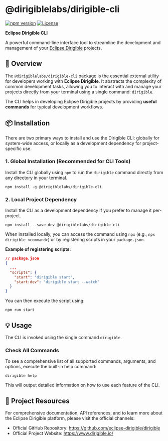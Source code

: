 # @dirigiblelabs/dirigible-cli

[![npm version](https://badge.fury.io/js/%40dirigiblelabs%2Fdirigible-cli.svg)](https://www.npmjs.com/package/@dirigiblelabs/dirigible-cli)
[![License](https://img.shields.io/badge/License-EPL--2.0-blue.svg)](https://opensource.org/licenses/EPL-2.0)

**Eclipse Dirigible CLI**

A powerful command-line interface tool to streamline the development and management of
your [Eclipse Dirigible](https://github.com/eclipse-dirigible/dirigible) projects.

## 🚀 Overview

The `@dirigiblelabs/dirigible-cli` package is the essential external utility for developers working with **Eclipse
Dirigible**. It abstracts the complexity of common development tasks, allowing you to interact with and manage your
projects directly from your terminal using a single command: `dirigible`.

The CLI helps in developing Eclipse Dirigible projects by providing **useful commands** for typical development
workflows.

## 📦 Installation

There are two primary ways to install and use the Dirigible CLI: globally for system-wide access, or locally as a
development dependency for project-specific use.

### 1. Global Installation (Recommended for CLI Tools)

Install the CLI globally using `npm` to run the `dirigible` command directly from any directory in your terminal.

```shell
npm install -g @dirigiblelabs/dirigible-cli
```

### 2. Local Project Dependency

Install the CLI as a development dependency if you prefer to manage it per-project.

```shell
npm install --save-dev @dirigiblelabs/dirigible-cli
```

When installed locally, you can access the command using `npx` (e.g., `npx dirigible <command>`) or by registering
scripts in your `package.json`.

**Example of registering scripts:**

```json
// package.json
{
  ...
  "scripts": {
    "start": "dirigible start",
    "start:dev": "dirigible start --watch"
  }
}
```

You can then execute the script using:

```shell
npm run start
```

## 💡 Usage

The CLI is invoked using the single command `dirigible`.

### Check All Commands

To see a comprehensive list of all supported commands, arguments, and options, execute the built-in help command:

```shell
dirigible help
```

This will output detailed information on how to use each feature of the CLI.

## 🔗 Project Resources

For comprehensive documentation, API references, and to learn more about the Eclipse Dirigible platform, please visit
the official channels:

- Official GitHub Repository: https://github.com/eclipse-dirigible/dirigible
- Official Project Website: https://www.dirigible.io/
